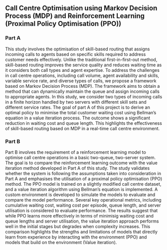 ## Call Centre Optimisation using Markov Decision Process (MDP) and Reinforcement Learning (Proximal Policy Optimisation (PPO))

### Part A
This study involves the optimisation of skill-based routing that assigns incoming calls to agents based on specific skills required to address customer needs effectively. 
Unlike the traditional first-in-first-out method, skill-based routing improves the service quality and reduces waiting time as it considers both call types and agent expertise. 
To address the challenges in call centre operations, including call volume, agent availability and skills, variable service rate, and diverse types of calls, we propose a framework based on
Markov Decision Process (MDP). The framework aims to obtain a method that can dynamically maintain the queue and assign incoming calls to appropriate agents. 
In this study, we consider two types of incoming calls in a finite horizon handled by two servers with different skill sets and different service rates. 
The goal of part A of this project is to derive an optimal policy to minimise the total customer waiting cost using Bellman’s equation in a value iteration process. 
The outcome shows a significant reduction in waiting cost and queue length. This highlights the effectiveness of skill-based routing based on MDP in a real-time call centre environment.

### Part B
Part B involves the requirement of a reinforcement learning model to optimise call centre operations in a basic two-queue, two-server system. The goal is to compare the reinforcement
learning outcome with the value iteration method developed in Part A of this study. The study validates whether the system is following the assumptions taken into consideration in Part A
and emphasises the utilisation of a proximal policy optimisation (PPO) method. The PPO model is trained on a slightly modified call centre dataset, and a value iteration algorithm using
Bellman’s equation is implemented. A custom environment is developed to simulate the models to evaluate and compare the model performance. Several key operational metrics, including
cumulative waiting cost, waiting cost per episode, queue length, and server utilisation is considered to evaluate performance. The results suggest that while PPO learns more effectively in terms of
minimisig waiting cost and queue lengths and server utilisation, the value iteration approach performs well in the initial stages but degrades when complexity increases. This comparison highlights
the strengths and limitations of models that directly learn from experience by interacting with the environment (PPO) and models that build on the environment (Value iteration).
